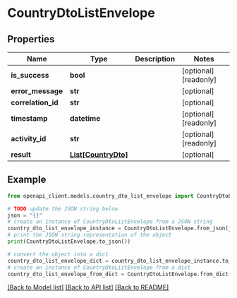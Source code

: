 # CountryDtoListEnvelope


## Properties

Name | Type | Description | Notes
------------ | ------------- | ------------- | -------------
**is_success** | **bool** |  | [optional] [readonly] 
**error_message** | **str** |  | [optional] 
**correlation_id** | **str** |  | [optional] 
**timestamp** | **datetime** |  | [optional] [readonly] 
**activity_id** | **str** |  | [optional] [readonly] 
**result** | [**List[CountryDto]**](CountryDto.md) |  | [optional] 

## Example

```python
from openapi_client.models.country_dto_list_envelope import CountryDtoListEnvelope

# TODO update the JSON string below
json = "{}"
# create an instance of CountryDtoListEnvelope from a JSON string
country_dto_list_envelope_instance = CountryDtoListEnvelope.from_json(json)
# print the JSON string representation of the object
print(CountryDtoListEnvelope.to_json())

# convert the object into a dict
country_dto_list_envelope_dict = country_dto_list_envelope_instance.to_dict()
# create an instance of CountryDtoListEnvelope from a dict
country_dto_list_envelope_from_dict = CountryDtoListEnvelope.from_dict(country_dto_list_envelope_dict)
```
[[Back to Model list]](../README.md#documentation-for-models) [[Back to API list]](../README.md#documentation-for-api-endpoints) [[Back to README]](../README.md)


